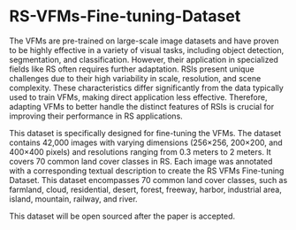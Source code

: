 # RS-VFMs-Fine-tuning-Dataset
The VFMs are pre-trained on large-scale image datasets and have proven to be highly effective in a variety of visual tasks, including object detection, segmentation, and classification. However, their application in specialized fields like RS often requires further adaptation. RSIs present unique challenges due to their high variability in scale, resolution, and scene complexity. These characteristics differ significantly from the data typically used to train VFMs, making direct application less effective. Therefore, adapting VFMs to better handle the distinct features of RSIs is crucial for improving their performance in RS applications.

This dataset is specifically designed for fine-tuning the VFMs. The dataset contains 42,000 images with varying dimensions (256×256, 200×200, and 400×400 pixels) and resolutions ranging from 0.3 meters to 2 meters. It covers 70 common land cover classes in RS. Each image was annotated with a corresponding textual description to create the RS VFMs Fine-tuning Dataset. This dataset encompasses 70 common land cover classes, such as farmland, cloud, residential, desert, forest, freeway, harbor, industrial area, island, mountain, railway, and river. 

This dataset will be open sourced after the paper is accepted.

